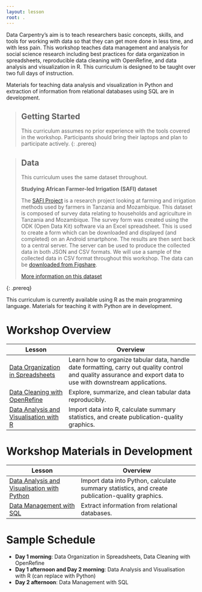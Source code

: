 ```yaml
---
layout: lesson
root: .
---
```


Data Carpentry’s aim is to teach researchers basic concepts, skills, and tools
for working with data so that they can get more done in less time, and with less
pain. This workshop teaches data management and analysis for social science
research including best practices for data organization in spreadsheets,
reproducible data cleaning with OpenRefine, and data analysis and visualization
in R. This curriculum is designed to be taught over two full days of instruction.

Materials for teaching data analysis and visualization in Python
and extraction of information from relational databases using SQL are in development. 

> ## Getting Started
>
> This curriculum assumes no prior experience with the tools covered in the
> workshop. Participants should bring their laptops and plan to participate
> actively.
{: .prereq}

> ## Data
> 
> This curriculum uses the same dataset throughout. 
> 
> **Studying African Farmer-led Irrigation (SAFI) dataset**
> 
> The [SAFI Project](http://www.safi-research.org/) is a research project
> looking at farming and irrigation methods used by farmers in Tanzania and
> Mozambique. This dataset is composed of survey data relating to households and
> agriculture in Tanzania and Mozambique. The survey form was created using the
> ODK (Open Data Kit) software via an Excel spreadsheet. This is used to create
> a form which can be downloaded and displayed (and completed) on an Android
> smartphone. The results are then sent back to a central server. The server can
> be used to produce the collected data in both JSON and CSV formats. We will
> use a sample of the collected data in CSV format throughout this workshop. The
> data can be [downloaded from
> Figshare](https://figshare.com/articles/SAFI_Survey_Results/6262019).
>
> [More information on this dataset](data)
> 
{: .prereq} 

This curriculum is currently available using R as the main programming language. Materials for teaching it with Python are in development.

# Workshop Overview 

| Lesson    | Overview |
| ------- | ---------- |
| [Data Organization in Spreadsheets](https://datacarpentry.github.io/spreadsheets-socialsci/) | Learn how to organize tabular data, handle date formatting, carry out quality control and quality assurance and export data to use with downstream applications. |
| [Data Cleaning with OpenRefine](https://datacarpentry.github.io/openrefine-socialsci/) | Explore, summarize, and clean tabular data reproducibly. |
| [Data Analysis and Visualisation with R](https://datacarpentry.github.io/r-socialsci) | Import data into R, calculate summary statistics, and create publication-quality graphics.|

# Workshop Materials in Development

| Lesson    | Overview |
| ------- | ---------- |
| [Data Analysis and Visualisation with Python](https://datacarpentry.github.io/python-socialsci/) | Import data into Python, calculate summary statistics, and create publication-quality graphics.|
| [Data Management with SQL](https://datacarpentry.github.io/sql-socialsci/) | Extract information from relational databases. |

# Sample Schedule

- **Day 1 morning**: Data Organization in Spreadsheets, Data Cleaning with OpenRefine
- **Day 1 afternoon and Day 2 morning**: Data Analysis and Visualisation with R (can replace with Python)
- **Day 2 afternoon**: Data Management with SQL
